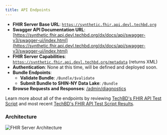 ```yaml
---
title: API Endpoints
---
```


- **FHIR Server Base URL**: [`https://synthetic.fhir.api.devl.techbd.org`](https://synthetic.fhir.api.devl.techbd.org/metadata)
- **Swagger API Documentation URL**:[https://synthetic.fhir.api.devl.techbd.org/dx/docs/api/swagger-v3/swagger-ui/index.html](https://synthetic.fhir.api.devl.techbd.org/dx/docs/api/swagger-v3/swagger-ui/index.html)
- **FHIR Server Capabilities**: [`https://synthetic.fhir.api.devl.techbd.org/metadata`](https://synthetic.fhir.api.devl.techbd.org/metadata) (returns XML)
- **Authentication**: None at this time, will be defined and deployed soon.
- **Bundle Endpoints**:
  - **Validate Bundle**: `/Bundle/$validate`
  - **Submit Bundle to SHIN-NY Data Lake**: `/Bundle`
- **Browse Requests and Responses**: [/admin/diagnostics](https://synthetic.fhir.api.devl.techbd.org/admin/diagnostics)

Learn more about all of the endpoints by reviewing [TechBD's FHIR API Test Script](/docs.techbd.org/assurance/1115-waiver/ahc-hrsn/screening/regression-test-prime/fhir-service-prime/results/latest/src/fhir-service.test.http) and most recent [TechBD's FHIR API Test Script Results](/docs.techbd.org/1115-hub/fhir-services/regression-test-results/). 

### Architecture

![FHIR Server Architecture](/docs.techbd.org/content/docs/1115-hub/fhir-services/qcs-fhir-service.drawio.svg)
